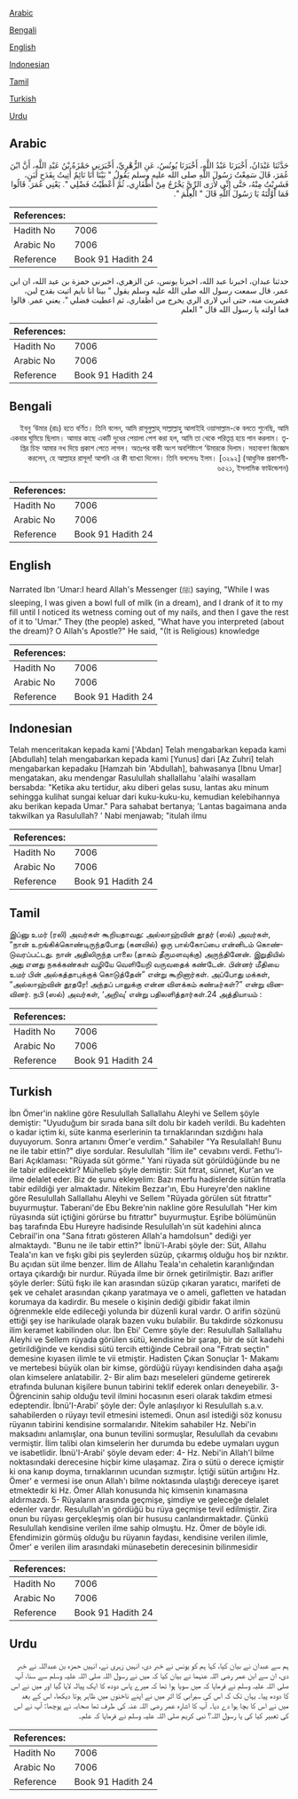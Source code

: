 [Arabic](#arabic)

[Bengali](#bengali)

[English](#english)

[Indonesian](#indonesian)

[Tamil](#tamil)

[Turkish](#turkish)

[Urdu](#urdu)

## Arabic


<div dir="rtl" lang="ar" style={{fontSize:'larger',backgroundColor:'#f8f9fa',padding:20}}>
حَدَّثَنَا عَبْدَانُ، أَخْبَرَنَا عَبْدُ اللَّهِ، أَخْبَرَنَا يُونُسُ، عَنِ الزُّهْرِيِّ، أَخْبَرَنِي حَمْزَةُ بْنُ عَبْدِ اللَّهِ، أَنَّ ابْنَ عُمَرَ، قَالَ سَمِعْتُ رَسُولَ اللَّهِ صلى الله عليه وسلم يَقُولُ ‏"‏ بَيْنَا أَنَا نَائِمٌ أُتِيتُ بِقَدَحِ لَبَنٍ، فَشَرِبْتُ مِنْهُ، حَتَّى إِنِّي لأَرَى الرِّيَّ يَخْرُجُ مِنْ أَظْفَارِي، ثُمَّ أَعْطَيْتُ فَضْلِي ‏"‏‏.‏ يَعْنِي عُمَرَ‏.‏ قَالُوا فَمَا أَوَّلْتَهُ يَا رَسُولَ اللَّهِ قَالَ ‏"‏ الْعِلْمَ ‏"‏‏.‏
</div>
<div style={{backgroundColor:'#f8f9fa',padding:20, marginBottom: 10}}><table> <thead> <tr> <th>References:</th> <th></th> </tr> </thead> <tbody><tr><td>Hadith No</td><td>7006</td></tr><tr><td>Arabic No</td><td>7006</td></tr><tr><td>Reference</td><td>Book 91 Hadith 24</td></tr></tbody></table></div>


<div dir="rtl" lang="ar" style={{fontSize:'larger',backgroundColor:'#f8f9fa',padding:20}}>
حدثنا عبدان، اخبرنا عبد الله، اخبرنا يونس، عن الزهري، اخبرني حمزة بن عبد الله، ان ابن عمر، قال سمعت رسول الله صلى الله عليه وسلم يقول " بينا انا نايم اتيت بقدح لبن، فشربت منه، حتى اني لارى الري يخرج من اظفاري، ثم اعطيت فضلي ". يعني عمر. قالوا فما اولته يا رسول الله قال " العلم
</div>
<div style={{backgroundColor:'#f8f9fa',padding:20, marginBottom: 10}}><table> <thead> <tr> <th>References:</th> <th></th> </tr> </thead> <tbody><tr><td>Hadith No</td><td>7006</td></tr><tr><td>Arabic No</td><td>7006</td></tr><tr><td>Reference</td><td>Book 91 Hadith 24</td></tr></tbody></table></div>

## Bengali


<div dir="rtl" lang="bn" style={{fontSize:'larger',backgroundColor:'#f8f9fa',padding:20}}>
ইবনু ‘উমার (রাঃ) হতে বর্ণিত। তিনি বলেন, আমি রাসূলুল্লাহ্ সাল্লাল্লাহু আলাইহি ওয়াসাল্লাম-কে বলতে শুনেছি, আমি একবার ঘুমিয়ে ছিলাম। আমার কাছে একটি দুধের পেয়ালা পেশ করা হল, আমি তা থেকে পরিতৃপ্ত হয়ে পান করলাম। তৃপ্তির চিহ্ন আমার নখ দিয়ে প্রকাশ পেতে লাগল। অতঃপর বাকী অংশ অবশিষ্টাংশ ‘উমারকে দিলাম। সহাবাগণ জিজ্ঞেস করলেন, হে আল্লাহর রাসূল! আপনি এর কী ব্যাখ্যা দিলেন। তিনি বললেনঃ ইলম। [৩২৯২] (আধুনিক প্রকাশনী- ৬৫২১, ইসলামিক ফাউন্ডেশন)
</div>
<div style={{backgroundColor:'#f8f9fa',padding:20, marginBottom: 10}}><table> <thead> <tr> <th>References:</th> <th></th> </tr> </thead> <tbody><tr><td>Hadith No</td><td>7006</td></tr><tr><td>Arabic No</td><td>7006</td></tr><tr><td>Reference</td><td>Book 91 Hadith 24</td></tr></tbody></table></div>

## English


<div dir="ltr" lang="en" style={{fontSize:'larger',backgroundColor:'#f8f9fa',padding:20}}>
Narrated Ibn 'Umar:I heard Allah's Messenger (ﷺ) saying, "While I was sleeping, I was given a bowl full of milk (in a dream), and I drank of it to my fill until I noticed its wetness coming out of my nails, and then I gave the rest of it to 'Umar." They (the people) asked, "What have you interpreted (about the dream)? O Allah's Apostle?" He said, "(It is Religious) knowledge
</div>
<div style={{backgroundColor:'#f8f9fa',padding:20, marginBottom: 10}}><table> <thead> <tr> <th>References:</th> <th></th> </tr> </thead> <tbody><tr><td>Hadith No</td><td>7006</td></tr><tr><td>Arabic No</td><td>7006</td></tr><tr><td>Reference</td><td>Book 91 Hadith 24</td></tr></tbody></table></div>

## Indonesian


<div dir="ltr" lang="id" style={{fontSize:'larger',backgroundColor:'#f8f9fa',padding:20}}>
Telah menceritakan kepada kami ['Abdan] Telah mengabarkan kepada kami [Abdullah] telah mengabarkan kepada kami [Yunus] dari [Az Zuhri] telah mengabarkan kepadaku [Hamzah bin 'Abdullah], bahwasanya [Ibnu Umar] mengatakan, aku mendengar Rasulullah shallallahu 'alaihi wasallam bersabda: "Ketika aku tertidur, aku diberi gelas susu, lantas aku minum sehingga kulihat sungai keluar dari kuku-kuku-ku, kemudian kelebihannya aku berikan kepada Umar." Para sahabat bertanya; 'Lantas bagaimana anda takwilkan ya Rasulullah? ' Nabi menjawab; "itulah ilmu
</div>
<div style={{backgroundColor:'#f8f9fa',padding:20, marginBottom: 10}}><table> <thead> <tr> <th>References:</th> <th></th> </tr> </thead> <tbody><tr><td>Hadith No</td><td>7006</td></tr><tr><td>Arabic No</td><td>7006</td></tr><tr><td>Reference</td><td>Book 91 Hadith 24</td></tr></tbody></table></div>

## Tamil


<div dir="ltr" lang="ta" style={{fontSize:'larger',backgroundColor:'#f8f9fa',padding:20}}>
இப்னு உமர் (ரலி) அவர்கள் கூறியதாவது: அல்லாஹ்வின் தூதர் (ஸல்) அவர்கள், “நான் உறங்கிக்கொண்டிருந்தபோது (கனவில்) ஒரு பால்கோப்பை என்னிடம் கொண்டுவரப்பட்டது. நான் அதிலிருந்த பாலை (தாகம் தீருமளவுக்கு) அருந்தினேன். இறுதியில் அது எனது நகக்கண்கள் வழியே வெளியேறி வருவதைக் கண்டேன். பின்னர் மீதியை உமர் பின் அல்கத்தாபுக்குக் கொடுத்தேன்” என்று கூறினார்கள். அப்போது மக்கள், “அல்லாஹ்வின் தூதரே! அந்தப் பாலுக்கு என்ன விளக்கம் கண்டீர்கள்?” என்று வினவினர். நபி (ஸல்) அவர்கள், ‘அறிவு’ என்று பதிலளித்தார்கள்.24 அத்தியாயம் :
</div>
<div style={{backgroundColor:'#f8f9fa',padding:20, marginBottom: 10}}><table> <thead> <tr> <th>References:</th> <th></th> </tr> </thead> <tbody><tr><td>Hadith No</td><td>7006</td></tr><tr><td>Arabic No</td><td>7006</td></tr><tr><td>Reference</td><td>Book 91 Hadith 24</td></tr></tbody></table></div>

## Turkish


<div dir="ltr" lang="tr" style={{fontSize:'larger',backgroundColor:'#f8f9fa',padding:20}}>
İbn Ömer'in nakline göre Resulullah Sallallahu Aleyhi ve Sellem şöyle demiştir: "Uyuduğum bir sırada bana silt dolu bir kadeh verildi. Bu kadehten o kadar içtim ki, süte kanma eserlerinin ta tırnaklarından sızdığını hala duyuyorum. Sonra artanını Ömer'e verdim." Sahabiler "Ya Resulallah! Bunu ne ile tabir ettin?" diye sordular. Resulullah "İlim ile" cevabını verdi. Fethu'l-Bari Açıklaması: "Rüyada süt görme." Yani rüyada süt görüldüğünde bu ne ile tabir edilecektir? Mühelleb şöyle demiştir: Süt fıtrat, sünnet, Kur'an ve ilme delalet eder. Biz de şunu ekleyelim: Bazı merfu hadislerde sütün fıtratla tabir edildiği yer almaktadır. Nitekim Bezzar'ın, Ebu Hureyre'den nakline göre Resulullah Sallallahu Aleyhi ve Sellem "Rüyada görülen süt fıtrattır" buyurmuştur. Taberani'de Ebu Bekre'nin nakline göre Resulullah "Her kim rüyasında süt içtiğini görürse bu fıtrattır" buyurmuştur. Eşribe bölümünün baş tarafında Ebu Hureyre hadisinde Resulullah'ın süt kadehini alınca Cebrail'in ona "Sana fıtratı gösteren Allah'a hamdolsun" dediği yer almaktaydı. "Bunu ne ile tabir ettin?" İbnü'l-Arabi şöyle der: Süt, Allahu Teala'ın kan ve fışkı gibi pis şeylerden süzüp, çıkarmış olduğu hoş bir nzıktır. Bu açıdan süt ilme benzer. İlim de Allahu Teala'ın cehaletin karanlığından ortaya çıkardığı bir nurdur. Rüyada ilme bir örnek getirilmiştir. Bazı arifler şöyle derler: Sütü fışkı ile kan arasından süzüp çıkaran yaratıcı, marifeti de şek ve cehalet arasından çıkanp yaratmaya ve o ameli, gafletten ve hatadan korumaya da kadirdir. Bu mesele o kişinin dediği gibidir fakat ilmin öğrenmekle elde edileceği yolunda bir düzenli kural vardır. O arifin sözünü ettiği şey ise harikulade olarak bazen vuku bulabilir. Bu takdirde sözkonusu ilim keramet kabilinden olur. İbn Ebi' Cemre şöyle der: Resulullah Sallallahu Aleyhi ve Sellem rüyada görülen sütü, kendisine bir şarap, bir de süt kadehi getirildiğinde ve kendisi sütü tercih ettiğinde Cebrail ona "Fıtratı seçtin" demesine kıyasen ilimle te vii etmiştir. Hadisten Çıkan Sonuçlar 1- Makamı ve mertebesi büyük olan bir kimse, gördüğü rüyayı kendisinden daha aşağı olan kimselere anlatabilir. 2- Bir alim bazı meseleleri gündeme getirerek etrafında bulunan kişilere bunun tabirini teklif ederek onları deneyebilir. 3- Öğrencinin sahip olduğu tevil ilmini hocasının eseri olarak takdim etmesi edeptendir. İbnü'I-Arabi' şöyle der: Öyle anlaşılıyor ki Resulullah s.a.v. sahabilerden o rüyayı tevil etmesini istemedi. Onun asıl istediği söz konusu rüyanın tabirini kendisine sormalarıdır. Nitekim sahabiler Hz. Nebi'in maksadını anlamışlar, ona bunun tevilini sormuşlar, Resulullah da cevabını vermiştir. İlim talibi olan kimselerin her durumda bu edebe uymaları uygun ve isabetlidir. İbnü'I-Arabi' şöyle devam eder: 4- Hz. Nebi'in Allah'l bilme noktasındaki derecesine hiçbir kime ulaşamaz. Zira o sütü o derece içmiştir ki ona kanıp doyma, tırnaklarının ucundan sızmıştır. İçtiği sütün artığını Hz. Ömer' e vermesi ise onun Allah'ı bilme noktasında ulaştığı dereceye işaret etmektedir ki Hz. Ömer Allah konusunda hiç kimsenin kınamasına aldırmazdı. 5- Rüyaların arasında geçmişe, şimdiye ve geleceğe delalet edenler vardır. Resulullah'ın gördüğü bu rüya geçmişe tevil edilmiştir. Zira onun bu rüyası gerçekleşmiş olan bir hususu canlandırmaktadır. Çünkü Resulullah kendisine verilen ilme sahip olmuştu. Hz. Ömer de böyle idi. Efendimizin görmüş olduğu bu rüyanın faydası, kendisine verilen ilimle, Ömer' e verilen ilim arasındaki münasebetin derecesinin bilinmesidir
</div>
<div style={{backgroundColor:'#f8f9fa',padding:20, marginBottom: 10}}><table> <thead> <tr> <th>References:</th> <th></th> </tr> </thead> <tbody><tr><td>Hadith No</td><td>7006</td></tr><tr><td>Arabic No</td><td>7006</td></tr><tr><td>Reference</td><td>Book 91 Hadith 24</td></tr></tbody></table></div>

## Urdu


<div dir="rtl" lang="ur" style={{fontSize:'larger',backgroundColor:'#f8f9fa',padding:20}}>
ہم سے عبدان نے بیان کیا، کہا ہم کو یونس نے خبر دی، انہیں زہری نے، انہیں حمزہ بن عبداللہ نے خبر دی، ان سے ابن عمر رضی اللہ عنہما نے بیان کیا کہ میں نے رسول اللہ صلی اللہ علیہ وسلم سے سنا، آپ صلی اللہ علیہ وسلم نے فرمایا کہ میں سویا ہوا تھا کہ میرے پاس دودھ کا ایک پیالہ لایا گیا اور میں نے اس کا دودھ پیا۔ یہاں تک کہ اس کی سیرابی کا اثر میں نے اپنے ناخنوں میں ظاہر ہوتا دیکھا، اس کے بعد میں نے اس کا بچا ہوا دے دیا۔ آپ کا اشارہ عمر رضی اللہ عنہ کی طرف تھا صحابہ نے پوچھا: آپ نے اس کی تعبیر کیا کی یا رسول اللہ؟ نبی کریم صلی اللہ علیہ وسلم نے فرمایا کہ علم۔
</div>
<div style={{backgroundColor:'#f8f9fa',padding:20, marginBottom: 10}}><table> <thead> <tr> <th>References:</th> <th></th> </tr> </thead> <tbody><tr><td>Hadith No</td><td>7006</td></tr><tr><td>Arabic No</td><td>7006</td></tr><tr><td>Reference</td><td>Book 91 Hadith 24</td></tr></tbody></table></div>